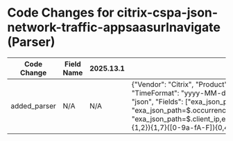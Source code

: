 # Code Changes for citrix-cspa-json-network-traffic-appsaasurlnavigate (Parser)

| Code Change | Field Name | 2025.13.1 | 2025.14.1 |
|-------------|------------|-----------|------------|
| added_parser | N/A | N/A | {"Vendor": "Citrix", "Product": "Citrix Secure Private Access", "TimeFormat": "yyyy-MM-dd'T'HH:mm:ss.SSSZ", "ExtractionType": "json", "Fields": ["exa_json_path=$.timestamp,exa_field_name=time", "exa_json_path=$.occurrence_event_type,exa_field_name=event_name", "exa_json_path=$.client_ip,exa_regex=^({src_ip}((([0-9a-fA-F.]{0,4}):{1,2}){1,7}([0-9a-fA-F]){0,4})|(((25[0-5]|(2[0-4]|1\d|[0-9]|)\d)\.?\b){4}))(:({src_port}\d+))?$", "exa_json_path=$.device_id,exa_field_name=src_host", "exa_json_path=$.domain,exa_field_name=domain", "exa_json_path=$.entity_id,exa_regex=({email_address}([A-Za-z0-9]+[!#$%&'+\/=?^_`~.\-])*[A-Za-z0-9]+@({email_domain}[^\]\s\"\\,;\|]+\.[^\]\s\"\\,;\|]+))|({user}[\w\.\-\!\#\^\~]{1,40}\$?)", "exa_json_path=$.session_user_name,exa_regex=({email_address}([A-Za-z0-9]+[!#$%&'+\/=?^_`~.\-])*[A-Za-z0-9]+@({email_domain}[^\]\s\"\\,;\|]+\.[^\]\s\"\\,;\|]+))|({user}[\w\.\-\!\#\^\~]{1,40}\$?)", "exa_json_path=$.user_name,exa_regex=({email_address}([A-Za-z0-9]+[!#$%&'+\/=?^_`~.\-])*[A-Za-z0-9]+@({email_domain}[^\]\s\"\\,;\|]+\.[^\]\s\"\\,;\|]+))|({user}[\w\.\-\!\#\^\~]{1,40}\$?)", "exa_json_path=$.user_upn,exa_field_name=user_upn", "exa_json_path=$.os_name,exa_field_name=os", "exa_json_path=$.browser_name,exa_field_name=browser", "exa_json_path=$.city,exa_field_name=city", "exa_json_path=$.country,exa_field_name=country", "exa_json_path=$.app_name,exa_field_name=app", "exa_json_path=$.server_name,exa_field_name=server_name", "exa_json_path=$.tenant_id,exa_field_name=tenant_id", "exa_json_path=$.event_id,exa_field_name=event_id", "exa_json_path=$.event_type,exa_field_name=event_subtype", "exa_json_path=$.event_category,exa_field_name=event_category", "exa_json_path=$.event_source,exa_field_name=log_source", "exa_json_path=$.product,exa_field_name=product_name", "exa_json_path=$.transaction_id,exa_field_name=transaction_id", "exa_json_path=$.os_version,exa_field_name=os_version", "exa_json_path=$.event_status,exa_field_name=result", "exa_json_path=$.policy_result,exa_field_name=result", "exa_json_path=$.policy_name,exa_field_name=policy_name", "exa_json_path=$.saas_app_launch_url,exa_field_name=url", "exa_json_path=$.browser_version,exa_field_name=user_agent"], "Name": "citrix-cspa-json-network-traffic-appsaasurlnavigate", "ParserVersion": "v1.0.0", "Conditions": ["\"occurrence_event_type\":\"App.SaaS.Url.Navigate\"", "\"entity_type\":\"user\"", "\"product\":\"Citrix Secure Private Access\""]} |